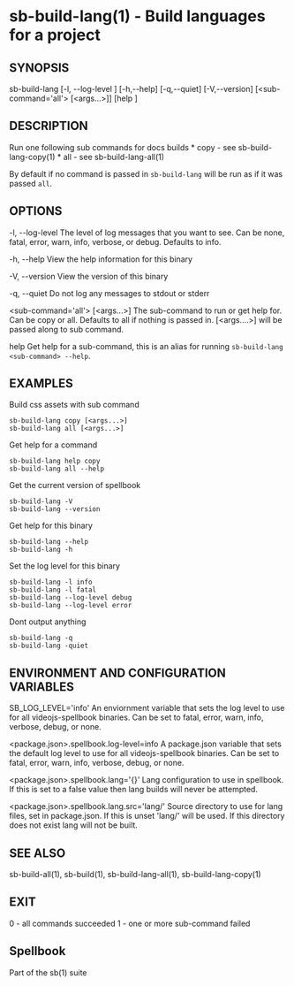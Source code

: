 # sb-build-lang(1) - Build languages for a project

## SYNOPSIS

  sb-build-lang [-l, --log-level <level>] [-h,--help] [-q,--quiet] [-V,--version]
                [<sub-command='all'> [<args...>]] [help <sub-command>]

## DESCRIPTION

  Run one following sub commands for docs builds
    * copy - see sb-build-lang-copy(1)
    * all - see sb-build-lang-all(1)

  By default if no command is passed in `sb-build-lang` will be run as if it was
  passed `all`.

## OPTIONS

  -l, --log-level <level>
    The level of log messages that you want to see. Can be none, fatal, error,
    warn, info, verbose, or debug. Defaults to info.

  -h, --help
    View the help information for this binary

  -V, --version
    View the version of this binary

  -q, --quiet
    Do not log any messages to stdout or stderr

  <sub-command='all'> [<args...>]
    The sub-command to run or get help for. Can be copy or all.
    Defaults to all if nothing is passed in. [<args....>] will be passed along to sub command.

  help <sub-command>
    Get help for a sub-command, this is an alias for running `sb-build-lang <sub-command> --help`.

## EXAMPLES

  Build css assets with sub command

    sb-build-lang copy [<args...>]
    sb-build-lang all [<args...>]

  Get help for a command

    sb-build-lang help copy
    sb-build-lang all --help

  Get the current version of spellbook

    sb-build-lang -V
    sb-build-lang --version

  Get help for this binary

    sb-build-lang --help
    sb-build-lang -h

  Set the log level for this binary

    sb-build-lang -l info
    sb-build-lang -l fatal
    sb-build-lang --log-level debug
    sb-build-lang --log-level error

  Dont output anything

    sb-build-lang -q
    sb-build-lang -quiet

## ENVIRONMENT AND CONFIGURATION VARIABLES

  SB_LOG_LEVEL='info'
    An enviornment variable that sets the log level to use for all videojs-spellbook
    binaries. Can be set to fatal, error, warn, info, verbose, debug, or none.

  <package.json>.spellbook.log-level=info
    A package.json variable that sets the default log level to use for all videojs-spellbook
    binaries. Can be set to fatal, error, warn, info, verbose, debug, or none.

  <package.json>.spellbook.lang='{}'
    Lang configuration to use in spellbook. If this is set to a false value then lang
    builds will never be attempted.

  <package.json>.spellbook.lang.src='lang/'
    Source directory to use for lang files, set in package.json. If this is unset
    'lang/' will be used. If this directory does not exist lang will not be built.

## SEE ALSO

  sb-build-all(1), sb-build(1), sb-build-lang-all(1), sb-build-lang-copy(1)

## EXIT

  0 - all commands succeeded
  1 - one or more sub-command failed

## Spellbook

  Part of the sb(1) suite

